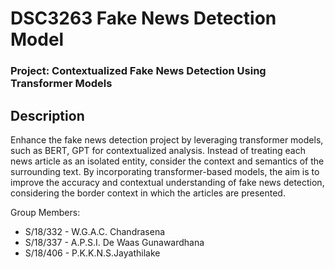 # DSC3263 Fake News Detection Model
### Project: Contextualized Fake News Detection Using Transformer Models 
## Description

Enhance the fake news detection project by leveraging transformer models, such as BERT, GPT for contextualized analysis. Instead of treating each news article as an isolated entity, consider the context and semantics of the surrounding text. By incorporating transformer-based models, the aim is to improve the accuracy and contextual understanding of fake news detection, considering the border context in which the articles are presented.

Group Members: 
  - S/18/332 - W.G.A.C. Chandrasena
  - S/18/337 - A.P.S.I. De Waas Gunawardhana
  - S/18/406 - P.K.K.N.S.Jayathilake
